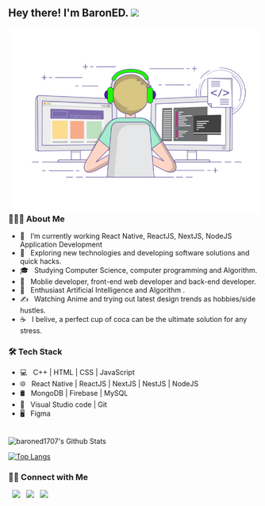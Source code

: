 
        
<h2> Hey there! I'm BaronED. <img src="https://github.com/souvikguria98/souvikguria98/blob/master/Hi.gif" width="25"></h2>
<img align="right" alt="GIF" src="https://raw.githubusercontent.com/devSouvik/devSouvik/master/gif3.gif" width="500"/>

<h3> 👨🏻‍💻 About Me </h3>

- 🔭 &nbsp; I’m currently working React Native, ReactJS, NextJS, NodeJS  Application Development
- 🤔 &nbsp; Exploring new technologies and developing software solutions and quick hacks.
- 🎓 &nbsp; Studying Computer Science, computer programming and Algorithm.
- 💼 &nbsp; Moblie developer, front-end web developer and back-end developer.
- 🌱 &nbsp; Enthusiast Artificial Intelligence and Algorithm .
- ✍️ &nbsp; Watching Anime and trying out latest design trends as hobbies/side hustles.
- ☕ &nbsp; I belive, a perfect cup of coca can be the ultimate solution for any stress. 

<h3>🛠 Tech Stack</h3>

- 💻 &nbsp; C++ | HTML | CSS | JavaScript 
- 🌐 &nbsp; React Native | ReactJS | NextJS | NestJS | NodeJS 
- 🛢 &nbsp; MongoDB | Firebase | MySQL 
- 🔧 &nbsp;  Visual Studio code | Git
- 🖥 &nbsp; Figma

<br>

<!-- ![souvik's Github Stats](https://github-readme-stats.vercel.app/api?username=devSouvik&show_icons=true&title_color=fff&icon_color=79ff97&text_color=9f9f9f&bg_color=151515) -->
<img align="center" src="https://github-readme-stats.vercel.app/api?username=baroned1707&include_all_commits=true&count_private=true&show_icons=true&line_height=20&title_color=7A7ADB&icon_color=2234AE&text_color=D3D3D3&bg_color=0,000000,130F40" alt="baroned1707's Github Stats">

</br>


[![Top Langs](https://github-readme-stats.vercel.app/api/top-langs/?username=baroned1707&layout=compact&text_color=daf7dc&bg_color=151515)](https://github.com/baroned1707/github-readme-stats)

<h3> 🤝🏻 Connect with Me </h3>


&nbsp; <a href="https://www.instagram.com/baron_ed.vn/" target="_blank" rel="noopener noreferrer"><img src="https://img.icons8.com/plasticine/100/000000/instagram-new.png" width="50" /></a>
&nbsp; <a href="https://www.facebook.com/baron.ed.35/" target="_blank" rel="noopener noreferrer"><img src="https://cdn.icon-icons.com/icons2/2108/PNG/512/facebook_icon_130940.png" width="50" /></a>
&nbsp; <a href="nguyenduykhuongtqtpy@gmail.com" target="_blank" rel="noopener noreferrer"><img src="https://img.icons8.com/plasticine/100/000000/gmail.png"  width="50" /></a>
</p>
